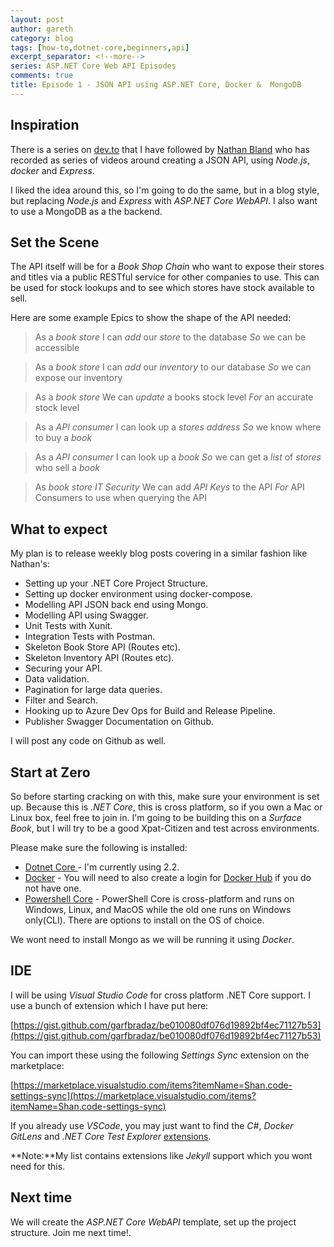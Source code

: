 ```yaml
---
layout: post
author: gareth
category: blog
tags: [how-to,dotnet-core,beginners,api]
excerpt_separator: <!--more-->
series: ASP.NET Core Web API Episodes
comments: true
title: Episode 1 - JSON API using ASP.NET Core, Docker &  MongoDB
---
```

## Inspiration

There is a series on [dev.to](https://dev.o) that I have followed by [Nathan Bland](https://dev.to/nathanabland) who has recorded as series of videos around creating a JSON API, using *Node.js*, *docker* and *Express*. <!--more-->

I liked the idea around this, so I'm going to do the same, but in a blog style, but replacing *Node.js* and *Express* with *ASP.NET Core WebAPI*. I also want to use a MongoDB as a the backend.

## Set the Scene

The API itself will be for a *Book Shop Chain* who want to expose their stores and titles via a public RESTful service for other companies to use. This can be used for stock lookups and to see which stores have stock available to sell.

Here are some example Epics to show the shape of the API needed:

> As a *book store*
> I can *add* our *store* to the database
> *So* we can be accessible

> As a *book store*
> I can *add* our *inventory* to our database
> *So* we can expose our inventory

> As a *book store*
> We can *update* a books stock level
> *For* an accurate stock level 

> As a *API consumer*
> I can look up a *stores address*
> *So* we know where to buy a *book*

> As a *API consumer*
> I can look up a *book*
> *So* we can get a *list* of *stores* who sell a
> *book*

> As *book store IT Security*
> We can add *API Keys* to the API
> *For* API Consumers to use when querying the API

## What to expect

My plan is to release weekly blog posts covering in a similar fashion like Nathan's:

- Setting up your .NET Core Project Structure.
- Setting up docker environment using docker-compose.
- Modelling API JSON back end using Mongo.
- Modelling API using Swagger.
- Unit Tests with Xunit.
- Integration Tests with Postman.
- Skeleton Book Store API (Routes etc).
- Skeleton Inventory API (Routes etc).
- Securing your API.
- Data validation.
- Pagination for large data queries.
- Filter and Search.
- Hooking up to Azure Dev Ops for Build and Release Pipeline.
- Publisher Swagger Documentation on Github.

I will post any code on Github as well.

## Start at Zero

So before starting cracking on with this, make sure your environment is set up. Because this is *.NET Core*, this is cross platform, so if you own a Mac or Linux box, feel free to join in. I'm going to be building this on a *Surface Book*, but I will try to be a good Xpat-Citizen and test across environments.

Please make sure the following is installed:

- [Dotnet Core ](https://dotnet.microsoft.com/download) - I'm currently using 2.2.
- [Docker](https://www.docker.com/get-started) - You will need to also create a login for [Docker Hub](https://hub.docker.com/signup) if you do not have one.
- [Powershell Core](https://docs.microsoft.com/en-gb/powershell/scripting/overview?view=powershell-6) - PowerShell Core is cross-platform and runs on Windows, Linux, and MacOS while the old one runs on Windows only(CLI). There are options to install on the OS of choice.

We wont need to install Mongo as we will be running it using *Docker*.

## IDE

I will be using *Visual Studio Code* for cross platform .NET Core support. I use a bunch of extension which I have put here:

[https://gist.github.com/garfbradaz/be010080df076d19892bf4ec71127b53](https://gist.github.com/garfbradaz/be010080df076d19892bf4ec71127b53)

You can import these using the following *Settings Sync* extension on the marketplace:

[https://marketplace.visualstudio.com/items?itemName=Shan.code-settings-sync](https://marketplace.visualstudio.com/items?itemName=Shan.code-settings-sync)

If you already use *VSCode*, you may just want to find the *C#*, *Docker* *GitLens* and *.NET Core Test Explorer* [extensions](https://code.visualstudio.com/docs/editor/extension-gallery).

**Note:**My list contains extensions like *Jekyll* support which you wont need for this.

## Next time

We will create the *ASP.NET Core WebAPI* template, set up the project structure. Join me next time!.
